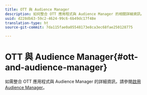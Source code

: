 ```yaml
---
title: OTT 與 Audience Manager
description: 如何整合 OTT 應用程式與 Audience Manager 的相關詳細資訊。
uuid: d228db63-59c2-4624-99c6-6b49dc17f48e
translation-type: ht
source-git-commit: 7da115fae0a05548173e8ca3ec68fae250128775

---
```



# OTT 與 Audience Manager{#ott-and-audience-manager}

如需整合 OTT 應用程式與 Audience Manager 的詳細資訊，請參閱[啟用 Audience Manager](/help/intro-to-ava/am-enablement.md)。
